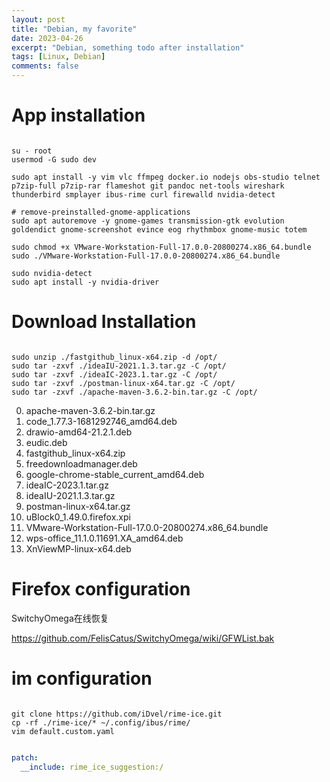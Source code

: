```yaml
---
layout: post
title: "Debian, my favorite"
date: 2023-04-26
excerpt: "Debian, something todo after installation"
tags: [Linux, Debian]
comments: false
---
```



# App installation

```shell

su - root
usermod -G sudo dev

sudo apt install -y vim vlc ffmpeg docker.io nodejs obs-studio telnet p7zip-full p7zip-rar flameshot git pandoc net-tools wireshark thunderbird smplayer ibus-rime curl firewalld nvidia-detect

# remove-preinstalled-gnome-applications
sudo apt autoremove -y gnome-games transmission-gtk evolution goldendict gnome-screenshot evince eog rhythmbox gnome-music totem

sudo chmod +x VMware-Workstation-Full-17.0.0-20800274.x86_64.bundle
sudo ./VMware-Workstation-Full-17.0.0-20800274.x86_64.bundle

sudo nvidia-detect
sudo apt install -y nvidia-driver

```

# Download Installation

```shell

sudo unzip ./fastgithub_linux-x64.zip -d /opt/
sudo tar -zxvf ./ideaIU-2021.1.3.tar.gz -C /opt/
sudo tar -zxvf ./ideaIC-2023.1.tar.gz -C /opt/
sudo tar -zxvf ./postman-linux-x64.tar.gz -C /opt/
sudo tar -zxvf ./apache-maven-3.6.2-bin.tar.gz -C /opt/

```

0. apache-maven-3.6.2-bin.tar.gz
1. code_1.77.3-1681292746_amd64.deb
2. drawio-amd64-21.2.1.deb
3. eudic.deb
4. fastgithub_linux-x64.zip
5. freedownloadmanager.deb
6. google-chrome-stable_current_amd64.deb
7. ideaIC-2023.1.tar.gz
8. ideaIU-2021.1.3.tar.gz
9. postman-linux-x64.tar.gz
10. uBlock0_1.49.0.firefox.xpi
11. VMware-Workstation-Full-17.0.0-20800274.x86_64.bundle
12. wps-office_11.1.0.11691.XA_amd64.deb
13. XnViewMP-linux-x64.deb

# Firefox configuration

SwitchyOmega在线恢复

https://github.com/FelisCatus/SwitchyOmega/wiki/GFWList.bak 

# im configuration

```shell

git clone https://github.com/iDvel/rime-ice.git
cp -rf ./rime-ice/* ~/.config/ibus/rime/
vim default.custom.yaml

```

```yaml

patch:
  __include: rime_ice_suggestion:/

```
